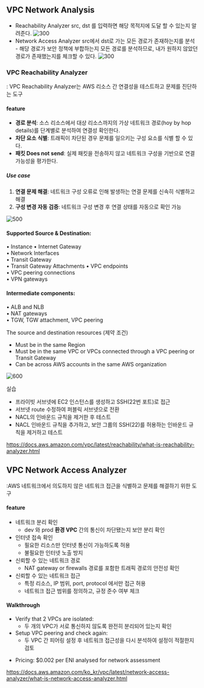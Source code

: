 
## VPC Network Analysis
- Reachability Analyzer
  src, dst 를 입력하면 해당 목적지에 도달 할 수 있는지 알려준다.
  ![300](Pasted%20image%2020250107001006.png)
- Network Access Analyzer
  src에서 dst로 가는 모든 경로가 존재하는지를 분석 - 해당 경로가 보안 정책에 부합하는지
  모든 경로를 분석하므로, 내가 원하지 않았던 경로가 존재했는지를 체크할 수 있다.
  ![300](Pasted%20image%2020250107001020.png)

### VPC Reachability Analyzer
: VPC Reachability Analyzer는 AWS 리소스 간 연결성을 테스트하고 문제를 진단하는 도구
#### feature
- **경로 분석**: 소스 리소스에서 대상 리소스까지의 가상 네트워크 경로(hoy by hop details)를 단계별로 분석하여 연결성 확인한다.
- **차단 요소 식별**: 트래픽이 차단된 경우 문제를 일으키는 구성 요소를 식별 할 수 있다.
- **패킷 Does not send**: 실제 패킷을 전송하지 않고 네트워크 구성을 기반으로 연결 가능성을 평가한다.

##### Use case
1. **연결 문제 해결**: 네트워크 구성 오류로 인해 발생하는 연결 문제를 신속히 식별하고 해결
2. **구성 변경 자동 검증**: 네트워크 구성 변경 후 연결 상태를 자동으로 확인 가능


![500](Pasted%20image%2020250107002220.png)
#### Supported Source & Destination: 
• Instance
• Internet Gateway  
• Network Interfaces  
• Transit Gateway  
• Transit Gateway Attachments 
• VPC endpoints  
• VPC peering connections  
• VPN gateways

#### Intermediate components:
• ALB and NLB  
• NAT gateways  
• TGW, TGW attachment, VPC peering


The source and destination resources (제약 조건)
- Must be in the same Region
- Must be in the same VPC or VPCs connected through a VPC peering or Transit Gateway
- Can be across AWS accounts in the same AWS organization

![600](Pasted%20image%2020250107002311.png)


실습
- 프라이빗 서브넷에 EC2 인스턴스를 생성하고 SSH(22번 포트)로 접근
- 서브넷 route 수정하여 퍼블릭 서브넷으로 전환
- NACL의 인바운드 규칙을 제거한 후 테스트
- NACL 인바운드 규칙을 추가하고, 보안 그룹의 SSH(22)를 허용하는 인바운드 규칙을 제거하고 테스트

https://docs.aws.amazon.com/vpc/latest/reachability/what-is-reachability-analyzer.html
## VPC Network Access Analyzer
:AWS 네트워크에서 의도하지 않은 네트워크 접근을 식별하고 문제를 해결하기 위한 도구

#### feature
- 네트워크 분리 확인
	- dev 와 prod **환경 VPC** 간의 통신이 차단됐는지 보안 분리 확인
- 인터넷 접속 확인
	- 필요한 리소스만 인터넷 통신이 가능하도록 허용
	- 불필요한 인터넷 노출 방지
- 신뢰할 수 있는 네트워크 경로 
	- NAT gateway or firewalls 경로를 포함한 트래픽 경로의 안전성 확인
- 신뢰할 수 있는 네트워크 접근 
	- 특정 리소스, IP 범위, port, protocol 에서만 접근 허용
	- 네트워크 접근 범위를 정의하고, 규정 준수 여부 체크

#### Walkthrough
- Verify that 2 VPCs are isolated:
    - 두 개의 VPC가 서로 통신하지 않도록 완전히 분리되어 있는지 확인
- Setup VPC peering and check again:
    - 두 VPC 간 피어링 설정 후 네트워크 접근성을 다시 분석하여 설정이 적절한지 검토

* Pricing: $0.002 per ENI analysed for network assessment

https://docs.aws.amazon.com/ko_kr/vpc/latest/network-access-analyzer/what-is-network-access-analyzer.html